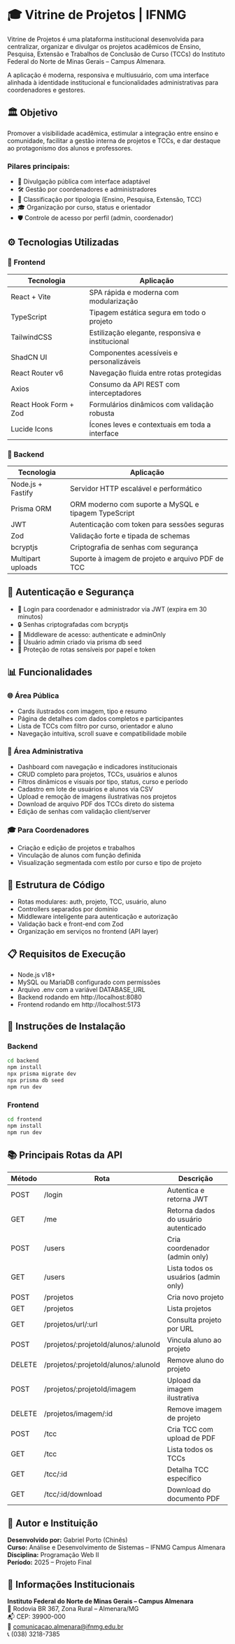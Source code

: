 # 🎓 Vitrine de Projetos | IFNMG

Vitrine de Projetos é uma plataforma institucional desenvolvida para centralizar, organizar e divulgar os projetos acadêmicos de Ensino, Pesquisa, Extensão e Trabalhos de Conclusão de Curso (TCCs) do Instituto Federal do Norte de Minas Gerais – Campus Almenara.

A aplicação é moderna, responsiva e multiusuário, com uma interface alinhada à identidade institucional e funcionalidades administrativas para coordenadores e gestores.

## 🏛️ Objetivo

Promover a visibilidade acadêmica, estimular a integração entre ensino e comunidade, facilitar a gestão interna de projetos e TCCs, e dar destaque ao protagonismo dos alunos e professores.

### Pilares principais:
- 📢 Divulgação pública com interface adaptável
- 🛠️ Gestão por coordenadores e administradores
- 🧠 Classificação por tipologia (Ensino, Pesquisa, Extensão, TCC)
- 🎓 Organização por curso, status e orientador
- 🛡️ Controle de acesso por perfil (admin, coordenador)

## ⚙️ Tecnologias Utilizadas

### 🎨 Frontend

| Tecnologia | Aplicação |
|------------|-----------|
| React + Vite | SPA rápida e moderna com modularização |
| TypeScript | Tipagem estática segura em todo o projeto |
| TailwindCSS | Estilização elegante, responsiva e institucional |
| ShadCN UI | Componentes acessíveis e personalizáveis |
| React Router v6 | Navegação fluida entre rotas protegidas |
| Axios | Consumo da API REST com interceptadores |
| React Hook Form + Zod | Formulários dinâmicos com validação robusta |
| Lucide Icons | Ícones leves e contextuais em toda a interface |

### 🔧 Backend

| Tecnologia | Aplicação |
|------------|-----------|
| Node.js + Fastify | Servidor HTTP escalável e performático |
| Prisma ORM | ORM moderno com suporte a MySQL e tipagem TypeScript |
| JWT | Autenticação com token para sessões seguras |
| Zod | Validação forte e tipada de schemas |
| bcryptjs | Criptografia de senhas com segurança |
| Multipart uploads | Suporte à imagem de projeto e arquivo PDF de TCC |

## 🔐 Autenticação e Segurança

- 👤 Login para coordenador e administrador via JWT (expira em 30 minutos)
- 🔒 Senhas criptografadas com bcryptjs
- 🧩 Middleware de acesso: authenticate e adminOnly
- 🚀 Usuário admin criado via prisma db seed
- 🛂 Proteção de rotas sensíveis por papel e token

## 📊 Funcionalidades

### 🌐 Área Pública
- Cards ilustrados com imagem, tipo e resumo
- Página de detalhes com dados completos e participantes
- Lista de TCCs com filtro por curso, orientador e aluno
- Navegação intuitiva, scroll suave e compatibilidade mobile

### 🔐 Área Administrativa
- Dashboard com navegação e indicadores institucionais
- CRUD completo para projetos, TCCs, usuários e alunos
- Filtros dinâmicos e visuais por tipo, status, curso e período
- Cadastro em lote de usuários e alunos via CSV
- Upload e remoção de imagens ilustrativas nos projetos
- Download de arquivo PDF dos TCCs direto do sistema
- Edição de senhas com validação client/server

### 🎓 Para Coordenadores
- Criação e edição de projetos e trabalhos
- Vinculação de alunos com função definida
- Visualização segmentada com estilo por curso e tipo de projeto

## 🧩 Estrutura de Código
- Rotas modulares: auth, projeto, TCC, usuário, aluno
- Controllers separados por domínio
- Middleware inteligente para autenticação e autorização
- Validação back e front-end com Zod
- Organização em serviços no frontend (API layer)

## 📋 Requisitos de Execução
- Node.js v18+
- MySQL ou MariaDB configurado com permissões
- Arquivo .env com a variável DATABASE_URL
- Backend rodando em http://localhost:8080
- Frontend rodando em http://localhost:5173

## 🚀 Instruções de Instalação

### Backend
```bash
cd backend
npm install
npx prisma migrate dev
npx prisma db seed
npm run dev
```

### Frontend
```bash
cd frontend
npm install
npm run dev
```

## 📚 Principais Rotas da API

| Método | Rota | Descrição |
|--------|------|-----------|
| POST | /login | Autentica e retorna JWT |
| GET | /me | Retorna dados do usuário autenticado |
| POST | /users | Cria coordenador (admin only) |
| GET | /users | Lista todos os usuários (admin only) |
| POST | /projetos | Cria novo projeto |
| GET | /projetos | Lista projetos |
| GET | /projetos/url/:url | Consulta projeto por URL |
| POST | /projetos/:projetoId/alunos/:alunoId | Vincula aluno ao projeto |
| DELETE | /projetos/:projetoId/alunos/:alunoId | Remove aluno do projeto |
| POST | /projetos/:projetoId/imagem | Upload da imagem ilustrativa |
| DELETE | /projetos/imagem/:id | Remove imagem de projeto |
| POST | /tcc | Cria TCC com upload de PDF |
| GET | /tcc | Lista todos os TCCs |
| GET | /tcc/:id | Detalha TCC específico |
| GET | /tcc/:id/download | Download do documento PDF |

## 🧾 Autor e Instituição

**Desenvolvido por:** Gabriel Porto (Chinês)  
**Curso:** Análise e Desenvolvimento de Sistemas – IFNMG Campus Almenara  
**Disciplina:** Programação Web II  
**Período:** 2025 – Projeto Final

## 📘 Informações Institucionais

**Instituto Federal do Norte de Minas Gerais – Campus Almenara**  
📍 Rodovia BR 367, Zona Rural – Almenara/MG  
📬 CEP: 39900-000  
📧 comunicacao.almenara@ifnmg.edu.br  
📞 (038) 3218-7385
